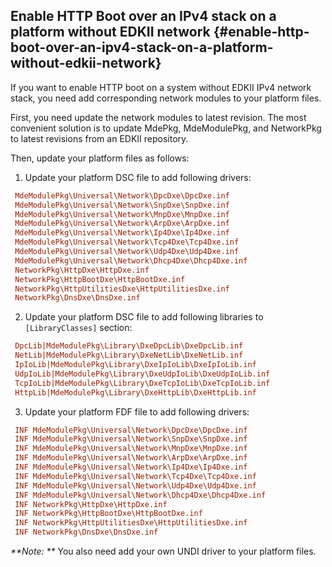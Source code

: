 ## Enable HTTP Boot over an IPv4 stack on a platform without EDKII network {#enable-http-boot-over-an-ipv4-stack-on-a-platform-without-edkii-network}

If you want to enable HTTP boot on a system without EDKII IPv4 network stack, you need add corresponding network modules to your platform files.

First, you need update the network modules to latest revision. The most convenient solution is to update MdePkg, MdeModulePkg, and NetworkPkg to latest revisions from an EDKII repository.

Then, update your platform files as follows:

1.  Update your platform DSC file to add following drivers:
```ini
 MdeModulePkg\Universal\Network\DpcDxe\DpcDxe.inf
 MdeModulePkg\Universal\Network\SnpDxe\SnpDxe.inf
 MdeModulePkg\Universal\Network\MnpDxe\MnpDxe.inf
 MdeModulePkg\Universal\Network\ArpDxe\ArpDxe.inf
 MdeModulePkg\Universal\Network\Ip4Dxe\Ip4Dxe.inf
 MdeModulePkg\Universal\Network\Tcp4Dxe\Tcp4Dxe.inf
 MdeModulePkg\Universal\Network\Udp4Dxe\Udp4Dxe.inf
 MdeModulePkg\Universal\Network\Dhcp4Dxe\Dhcp4Dxe.inf
 NetworkPkg\HttpDxe\HttpDxe.inf
 NetworkPkg\HttpBootDxe\HttpBootDxe.inf
 NetworkPkg\HttpUtilitiesDxe\HttpUtilitiesDxe.inf
 NetworkPkg\DnsDxe\DnsDxe.inf
```
2.  Update your platform DSC file to add following libraries to   `[LibraryClasses]` section:
```ini
 DpcLib|MdeModulePkg\Library\DxeDpcLib\DxeDpcLib.inf
 NetLib|MdeModulePkg\Library\DxeNetLib\DxeNetLib.inf
 IpIoLib|MdeModulePkg\Library\DxeIpIoLib\DxeIpIoLib.inf
 UdpIoLib|MdeModulePkg\Library\DxeUdpIoLib\DxeUdpIoLib.inf
 TcpIoLib|MdeModulePkg\Library\DxeTcpIoLib\DxeTcpIoLib.inf
 HttpLib|MdeModulePkg\Library\DxeHttpLib\DxeHttpLib.inf
```

3. Update your platform FDF file to add following drivers:
```ini
 INF MdeModulePkg\Universal\Network\DpcDxe\DpcDxe.inf
 INF MdeModulePkg\Universal\Network\SnpDxe\SnpDxe.inf
 INF MdeModulePkg\Universal\Network\MnpDxe\MnpDxe.inf
 INF MdeModulePkg\Universal\Network\ArpDxe\ArpDxe.inf
 INF MdeModulePkg\Universal\Network\Ip4Dxe\Ip4Dxe.inf
 INF MdeModulePkg\Universal\Network\Tcp4Dxe\Tcp4Dxe.inf
 INF MdeModulePkg\Universal\Network\Udp4Dxe\Udp4Dxe.inf
 INF MdeModulePkg\Universal\Network\Dhcp4Dxe\Dhcp4Dxe.inf
 INF NetworkPkg\HttpDxe\HttpDxe.inf
 INF NetworkPkg\HttpBootDxe\HttpBootDxe.inf
 INF NetworkPkg\HttpUtilitiesDxe\HttpUtilitiesDxe.inf
 INF NetworkPkg\DnsDxe\DnsDxe.inf
```

_**Note: **_ You also need add your own UNDI driver to your platform files.